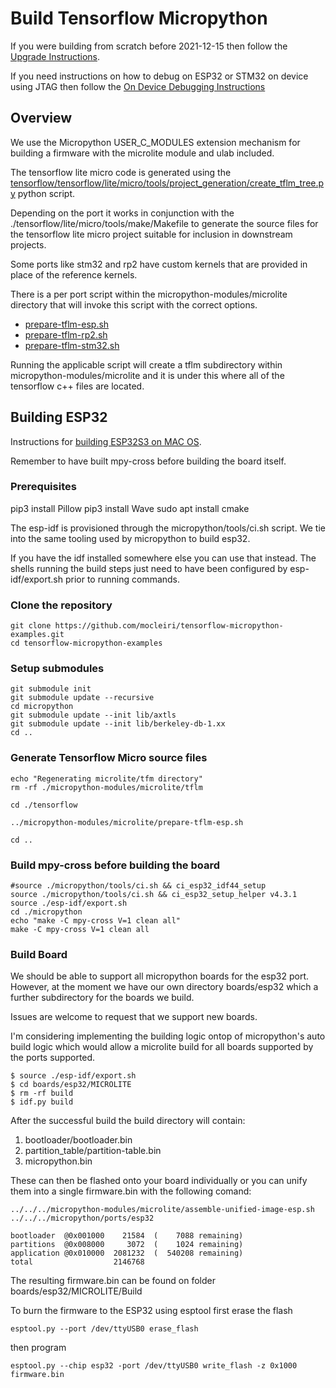 # Build Tensorflow Micropython

If you were building from scratch before 2021-12-15 then follow the [Upgrade Instructions](UPGRADE.md).

If you need instructions on how to debug on ESP32 or STM32 on device using JTAG then follow the [On Device Debugging Instructions](DEBUGGING.md)

## Overview 
We use the Micropython USER_C_MODULES extension mechanism for building a firmware with the microlite module and ulab
included.

The tensorflow lite micro code is generated using the [tensorflow/tensorflow/lite/micro/tools/project_generation/create_tflm_tree.py](https://github.com/mocleiri/tflite-micro/blob/main/tensorflow/lite/micro/tools/project_generation/create_tflm_tree.py)
python script.

Depending on the port it works in conjunction with the ./tensorflow/lite/micro/tools/make/Makefile to generate the source files
for the tensorflow lite micro project suitable for inclusion in downstream projects.

Some ports like stm32 and rp2 have custom kernels that are provided in place of the reference kernels.

There is a per port script within the micropython-modules/microlite directory that will invoke this script with the correct
options.

* [prepare-tflm-esp.sh](https://github.com/mocleiri/tensorflow-micropython-examples/blob/main/micropython-modules/microlite/prepare-tflm-esp.sh)
* [prepare-tflm-rp2.sh](https://github.com/mocleiri/tensorflow-micropython-examples/blob/main/micropython-modules/microlite/prepare-tflm-rp2.sh)
* [prepare-tflm-stm32.sh](https://github.com/mocleiri/tensorflow-micropython-examples/blob/main/micropython-modules/microlite/prepare-tflm-stm32.sh)

Running the applicable script will create a tflm subdirectory within micropython-modules/microlite and it is under this
where all of the tensorflow c++ files are located.


## Building ESP32

Instructions for [building ESP32S3 on MAC OS](MAC_ESP32S3_BUILD.md).

Remember to have built mpy-cross before building the board itself.

### Prerequisites
pip3 install Pillow
pip3 install Wave
sudo apt install cmake

The esp-idf is provisioned through the micropython/tools/ci.sh script.  We tie into the same tooling used by
micropython to build esp32.

If you have the idf installed somewhere else you can use that instead.  The shells running the build steps just
need to have been configured by esp-idf/export.sh prior to running commands.

### Clone the repository
```shell
git clone https://github.com/mocleiri/tensorflow-micropython-examples.git
cd tensorflow-micropython-examples
```

###  Setup submodules

```shell
git submodule init
git submodule update --recursive
cd micropython
git submodule update --init lib/axtls
git submodule update --init lib/berkeley-db-1.xx
cd ..
```

### Generate Tensorflow Micro source files

```shell
echo "Regenerating microlite/tfm directory"
rm -rf ./micropython-modules/microlite/tflm

cd ./tensorflow

../micropython-modules/microlite/prepare-tflm-esp.sh

cd ..
```

### Build mpy-cross before building the board

```shell
#source ./micropython/tools/ci.sh && ci_esp32_idf44_setup
source ./micropython/tools/ci.sh && ci_esp32_setup_helper v4.3.1
source ./esp-idf/export.sh
cd ./micropython
echo "make -C mpy-cross V=1 clean all"
make -C mpy-cross V=1 clean all
```

### Build Board

We should be able to support all micropython boards for the esp32 port.  However, at the moment we have our own directory
boards/esp32 which a further subdirectory for the boards we build.

Issues are welcome to request that we support new boards.  

I'm considering implementing the building logic ontop of micropython's auto build logic which would allow a microlite
build for all boards supported by the ports supported.



```shell
$ source ./esp-idf/export.sh
$ cd boards/esp32/MICROLITE
$ rm -rf build
$ idf.py build
```

After the successful build the build directory will contain:
1. bootloader/bootloader.bin 
2. partition_table/partition-table.bin 
3. micropython.bin

These can then be flashed onto your board individually or you can unify them into a single firmware.bin with the following comand:

```shell
../../../micropython-modules/microlite/assemble-unified-image-esp.sh ../../../micropython/ports/esp32

bootloader  @0x001000    21584  (    7088 remaining)
partitions  @0x008000     3072  (    1024 remaining)
application @0x010000  2081232  (  540208 remaining)
total                  2146768
```

The resulting firmware.bin can be found on folder boards/esp32/MICROLITE/Build

To burn the firmware to the ESP32 using esptool first erase the flash

```shell
esptool.py --port /dev/ttyUSB0 erase_flash
```

then program

```shell
esptool.py --chip esp32 -port /dev/ttyUSB0 write_flash -z 0x1000 firmware.bin
```






